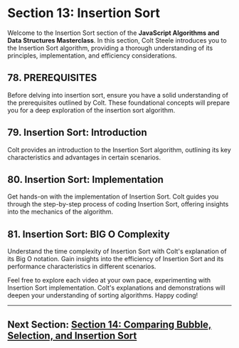 # Section 13: Insertion Sort

Welcome to the Insertion Sort section of the **JavaScript Algorithms and Data Structures Masterclass**. In this section, Colt Steele introduces you to the Insertion Sort algorithm, providing a thorough understanding of its principles, implementation, and efficiency considerations.

## 78. PREREQUISITES

Before delving into insertion sort, ensure you have a solid understanding of the prerequisites outlined by Colt. These foundational concepts will prepare you for a deep exploration of the insertion sort algorithm.

## 79. Insertion Sort: Introduction

Colt provides an introduction to the Insertion Sort algorithm, outlining its key characteristics and advantages in certain scenarios.

## 80. Insertion Sort: Implementation

Get hands-on with the implementation of Insertion Sort. Colt guides you through the step-by-step process of coding Insertion Sort, offering insights into the mechanics of the algorithm.

## 81. Insertion Sort: BIG O Complexity

Understand the time complexity of Insertion Sort with Colt's explanation of its Big O notation. Gain insights into the efficiency of Insertion Sort and its performance characteristics in different scenarios.

Feel free to explore each video at your own pace, experimenting with Insertion Sort implementation. Colt's explanations and demonstrations will deepen your understanding of sorting algorithms. Happy coding!

---

## Next Section: [Section 14: Comparing Bubble, Selection, and Insertion Sort](/Section14-comparing-bubble-selection-insertion-sort)
